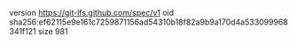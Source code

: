version https://git-lfs.github.com/spec/v1
oid sha256:ef62115e9e161c7259871156ad54310b18f82a9b9a170d4a533099968341f121
size 981
